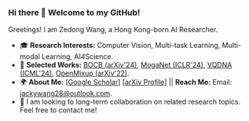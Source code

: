 ### Hi there 👋 Welcome to my GitHub!

Greetings! I am Zedong Wang, a Hong Kong-born AI Researcher. 
- 🎓 **Research Interests:** Computer Vision, Multi-task Learning, Multi-modal Learning, AI4Science.
- 📑 **Selected Works:** [BOCB (arXiv'24)](https://arxiv.org/abs/2211.03295), [MogaNet (ICLR'24)](https://arxiv.org/abs/2211.03295), [VQDNA (ICML'24)](https://arxiv.org/abs/2405.10812), [OpenMixup (arXiv'22)](https://arxiv.org/abs/2209.04851).
- 🌍 **About Me:** [[Google Scholar](https://scholar.google.com/citations?hl=en&user=CEJ4pugAAAAJ)] [[arXiv Profile](https://arxiv.org/a/wang_z_24)] || **Reach Me:** Email: jackywang28@outlook.com.
- 🤝 I am looking to long-term collaboration on related research topics. Feel free to contact me!
<div align="center">

